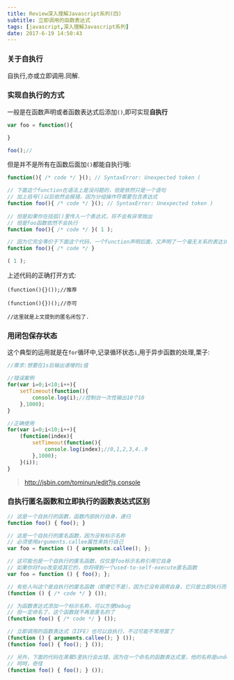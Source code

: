 ```yaml
---
title: Review深入理解Javascript系列(四)
subtitle: 立即调用的函数表达式
tags: [javascript,深入理解Javascript系列]
date: 2017-6-19 14:50:43
---
```


### 关于自执行

自执行,亦或立即调用.同解.

### 实现自执行的方式

一般是在函数声明或者函数表达式后添加`()`,即可实现**自执行**

```js
var foo = function(){

}

foo();//

```

但是并不是所有在函数后面加`()`都能自执行哦:

```js
function(){ /* code */ }(); // SyntaxError: Unexpected token (

// 下面这个function在语法上是没问题的，但是依然只是一个语句
// 加上括号()以后依然会报错，因为分组操作符需要包含表达式
function foo(){ /* code */ }(); // SyntaxError: Unexpected token )
 
// 但是如果你在括弧()里传入一个表达式，将不会有异常抛出
// 但是foo函数依然不会执行
function foo(){ /* code */ }( 1 );

// 因为它完全等价于下面这个代码，一个function声明后面，又声明了一个毫无关系的表达式： 
function foo(){ /* code */ }

( 1 );
```

上述代码的正确打开方式:

```
(function(){}());//推荐

(function(){})();//亦可

//这里就是上文提到的匿名闭包了.
```

### 用闭包保存状态

这个典型的运用就是在`for`循环中,记录循环状态`i`,用于异步函数的处理,栗子:

```js
//需求:想要在1s后输出递增的i值

//错误案例
for(var i=0;i<10;i++){
    setTimeout(function(){
        console.log(i);//控制台一次性输出10个10
    },1000);
}

//正确使用
for(var i=0;i<10;i++){
    (function(index){
        setTimeout(function(){
            console.log(index);//0,1,2,3,4..9
        },1000);
    }(i));
}
```

> http://jsbin.com/tominun/edit?js,console

### 自执行匿名函数和立即执行的函数表达式区别

```js
// 这是一个自执行的函数，函数内部执行自身，递归
function foo() { foo(); }

// 这是一个自执行的匿名函数，因为没有标示名称
// 必须使用arguments.callee属性来执行自己
var foo = function () { arguments.callee(); };

// 这可能也是一个自执行的匿名函数，仅仅是foo标示名称引用它自身
// 如果你将foo改变成其它的，你将得到一个used-to-self-execute匿名函数
var foo = function () { foo(); };

// 有些人叫这个是自执行的匿名函数（即便它不是），因为它没有调用自身，它只是立即执行而已。
(function () { /* code */ } ());

// 为函数表达式添加一个标示名称，可以方便Debug
// 但一定命名了，这个函数就不再是匿名的了
(function foo() { /* code */ } ());

// 立即调用的函数表达式（IIFE）也可以自执行，不过可能不常用罢了
(function () { arguments.callee(); } ());
(function foo() { foo(); } ());

// 另外，下面的代码在黑莓5里执行会出错，因为在一个命名的函数表达式里，他的名称是undefined
// 呵呵，奇怪
(function foo() { foo(); } ());
```
